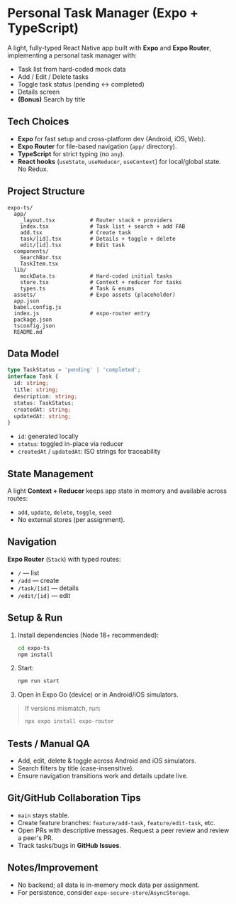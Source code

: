 # Personal Task Manager (Expo + TypeScript)

A light, fully-typed React Native app built with **Expo** and **Expo Router**, implementing a personal task manager with:
- Task list from hard-coded mock data
- Add / Edit / Delete tasks
- Toggle task status (pending ↔ completed)
- Details screen
- **(Bonus)** Search by title

## Tech Choices
- **Expo** for fast setup and cross-platform dev (Android, iOS, Web).
- **Expo Router** for file-based navigation (`app/` directory).
- **TypeScript** for strict typing (no `any`).
- **React hooks** (`useState`, `useReducer`, `useContext`) for local/global state. No Redux.

## Project Structure
```
expo-ts/
  app/
    _layout.tsx           # Router stack + providers
    index.tsx             # Task list + search + add FAB
    add.tsx               # Create task
    task/[id].tsx         # Details + toggle + delete
    edit/[id].tsx         # Edit task
  components/
    SearchBar.tsx
    TaskItem.tsx
  lib/
    mockData.ts           # Hard-coded initial tasks
    store.tsx             # Context + reducer for tasks
    types.ts              # Task & enums
  assets/                 # Expo assets (placeholder)
  app.json
  babel.config.js
  index.js                # expo-router entry
  package.json
  tsconfig.json
  README.md
```

## Data Model
```ts
type TaskStatus = 'pending' | 'completed';
interface Task {
  id: string;
  title: string;
  description: string;
  status: TaskStatus;
  createdAt: string;
  updatedAt: string;
}
```
- `id`: generated locally
- `status`: toggled in-place via reducer
- `createdAt` / `updatedAt`: ISO strings for traceability

## State Management
A light **Context + Reducer** keeps app state in memory and available across routes:
- `add`, `update`, `delete`, `toggle`, `seed`
- No external stores (per assignment).

## Navigation
**Expo Router** (`Stack`) with typed routes:
- `/` — list
- `/add` — create
- `/task/[id]` — details
- `/edit/[id]` — edit

## Setup & Run
1. Install dependencies (Node 18+ recommended):
   ```bash
   cd expo-ts
   npm install
   ```
2. Start:
   ```bash
   npm run start
   ```
3. Open in Expo Go (device) or in Android/iOS simulators.

> If versions mismatch, run:
> ```bash
> npx expo install expo-router
> ```

## Tests / Manual QA
- Add, edit, delete & toggle across Android and iOS simulators.
- Search filters by title (case-insensitive).
- Ensure navigation transitions work and details update live.

## Git/GitHub Collaboration Tips
- `main` stays stable.
- Create feature branches: `feature/add-task`, `feature/edit-task`, etc.
- Open PRs with descriptive messages. Request a peer review and review a peer's PR.
- Track tasks/bugs in **GitHub Issues**.

## Notes/Improvement
- No backend; all data is in-memory mock data per assignment.
- For persistence, consider `expo-secure-store`/`AsyncStorage`.
